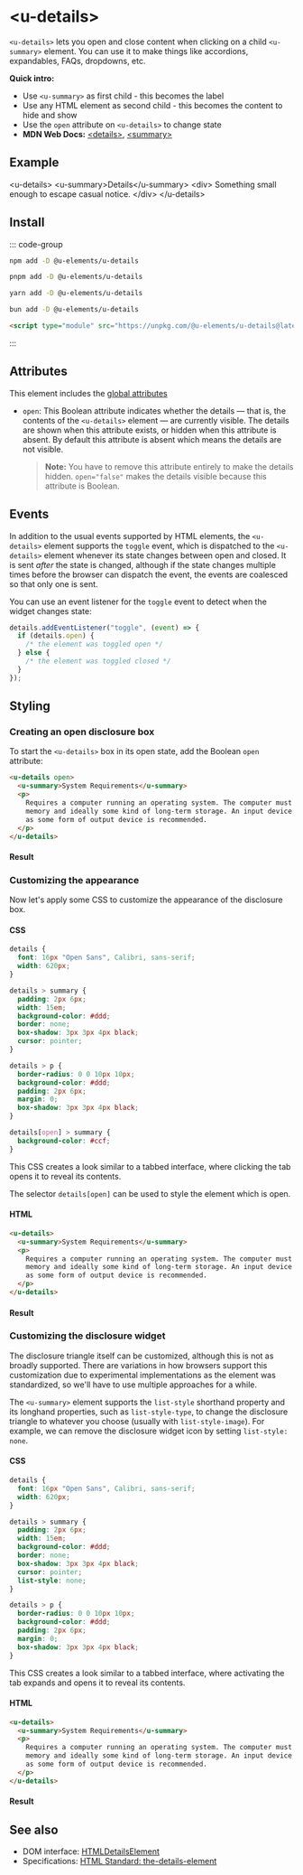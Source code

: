 <script setup>
import { data } from '../filesize.data.ts'
</script>

# &lt;u-details&gt; <mark data-badge="html5"></mark>
`<u-details>` lets you open and close content when clicking on a child `<u-summary>` element.
You can use it to make things like accordions, expandables, FAQs, dropdowns, etc.

**Quick intro:**
- Use `<u-summary>` as first child - this becomes the label
- Use <abbr aria-description="Native &lt;details&gt; does not have this requirement, but screen readers needs to know what element the &lt;u-summary&gt; is controlling">any HTML element as second child</abbr> - this becomes the content to hide and show
- Use the `open` attribute on `<u-details>` to change state
- **MDN Web Docs:** [&lt;details&gt;](https://developer.mozilla.org/en-US/docs/Web/HTML/Element/details),
[&lt;summary&gt;](https://developer.mozilla.org/en-US/docs/Web/HTML/Element/summary)

## Example
<Sandbox>
&lt;u-details&gt;
  &lt;u-summary&gt;Details&lt;/u-summary&gt;
  &lt;div&gt;
    Something small enough to escape casual notice.
  &lt;/div&gt;
&lt;/u-details&gt;
</Sandbox>

## Install <mark :data-badge="data['u-details']"></mark>

::: code-group

```bash [NPM]
npm add -D @u-elements/u-details
```

```bash [PNPM]
pnpm add -D @u-elements/u-details
```

```bash [Yarn]
yarn add -D @u-elements/u-details
```

```bash [Bun]
bun add -D @u-elements/u-details
```

```html [CDN]
<script type="module" src="https://unpkg.com/@u-elements/u-details@latest/dist/index.js"></script>
```

:::

## Attributes

This element includes the [global attributes](https://developer.mozilla.org/en-US/docs/Web/HTML/Global_attributes)

- `open`: This Boolean attribute indicates whether the details — that is, the contents of the `<u-details>` element — are currently visible. The details are shown when this attribute exists, or hidden when this attribute is absent. By default this attribute is absent which means the details are not visible.

    > **Note:** You have to remove this attribute entirely to make the details hidden. `open="false"` makes the details visible because this attribute is Boolean.

## Events

In addition to the usual events supported by HTML elements, the `<u-details>` element supports the `toggle` event, which is dispatched to the `<u-details>` element whenever its state changes between open and closed. It is sent _after_ the state is changed, although if the state changes multiple times before the browser can dispatch the event, the events are coalesced so that only one is sent.

You can use an event listener for the `toggle` event to detect when the widget changes state:

```js
details.addEventListener("toggle", (event) => {
  if (details.open) {
    /* the element was toggled open */
  } else {
    /* the element was toggled closed */
  }
});
```

## Styling

### Creating an open disclosure box

To start the `<u-details>` box in its open state, add the Boolean `open` attribute:

```html
<u-details open>
  <u-summary>System Requirements</u-summary>
  <p>
    Requires a computer running an operating system. The computer must have some
    memory and ideally some kind of long-term storage. An input device as well
    as some form of output device is recommended.
  </p>
</u-details>
```

#### Result

### Customizing the appearance

Now let's apply some CSS to customize the appearance of the disclosure box.

#### CSS

```css
details {
  font: 16px "Open Sans", Calibri, sans-serif;
  width: 620px;
}

details > summary {
  padding: 2px 6px;
  width: 15em;
  background-color: #ddd;
  border: none;
  box-shadow: 3px 3px 4px black;
  cursor: pointer;
}

details > p {
  border-radius: 0 0 10px 10px;
  background-color: #ddd;
  padding: 2px 6px;
  margin: 0;
  box-shadow: 3px 3px 4px black;
}

details[open] > summary {
  background-color: #ccf;
}
```

This CSS creates a look similar to a tabbed interface, where clicking the tab opens it to reveal its contents.

The selector `details[open]` can be used to style the element which is open.

#### HTML

```html
<u-details>
  <u-summary>System Requirements</u-summary>
  <p>
    Requires a computer running an operating system. The computer must have some
    memory and ideally some kind of long-term storage. An input device as well
    as some form of output device is recommended.
  </p>
</u-details>
```

#### Result

### Customizing the disclosure widget

The disclosure triangle itself can be customized, although this is not as broadly supported. There are variations in how browsers support this customization due to experimental implementations as the element was standardized, so we'll have to use multiple approaches for a while.

The `<u-summary>` element supports the `list-style` shorthand property and its longhand properties, such as `list-style-type`, to change the disclosure triangle to whatever you choose (usually with `list-style-image`). For example, we can remove the disclosure widget icon by setting `list-style: none`.

#### CSS

```css
details {
  font: 16px "Open Sans", Calibri, sans-serif;
  width: 620px;
}

details > summary {
  padding: 2px 6px;
  width: 15em;
  background-color: #ddd;
  border: none;
  box-shadow: 3px 3px 4px black;
  cursor: pointer;
  list-style: none;
}

details > p {
  border-radius: 0 0 10px 10px;
  background-color: #ddd;
  padding: 2px 6px;
  margin: 0;
  box-shadow: 3px 3px 4px black;
}
```

This CSS creates a look similar to a tabbed interface, where activating the tab expands and opens it to reveal its contents.

#### HTML

```html
<u-details>
  <u-summary>System Requirements</u-summary>
  <p>
    Requires a computer running an operating system. The computer must have some
    memory and ideally some kind of long-term storage. An input device as well
    as some form of output device is recommended.
  </p>
</u-details>
```

#### Result


## See also

- DOM interface: [HTMLDetailsElement](https://developer.mozilla.org/en-US/docs/Web/API/HTMLDetailsElement)
- Specifications: [HTML Standard: the-details-element](https://html.spec.whatwg.org/multipage/interactive-elements.html#the-details-element)